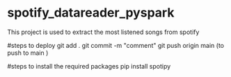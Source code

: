 # spotify_datareader_pyspark
This project is used to extract the most listened songs from spotify 

#steps to deploy
git add .
git commit -m "comment"
git push origin main (to push to main )


#steps to install the required packages
pip install spotipy